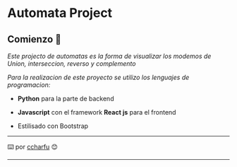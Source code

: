 # Automata Project

## Comienzo 🚀

_Este projecto de automatas es la forma de visualizar los modemos de Union, interseccion, reverso y complemento_

_Para la realizacion de este proyecto se utilizo los lenguajes de programacion:_
* **Python** para la parte de backend 
* **Javascript** con el framework **React js** para el frontend

* Estilisado con Bootstrap

---
⌨️ por [ccharfu](https://github.com/ccharfu) 😊

------------------
